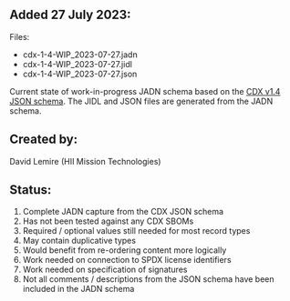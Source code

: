 ## Added 27 July 2023:

Files:
 * cdx-1-4-WIP_2023-07-27.jadn
 * cdx-1-4-WIP_2023-07-27.jidl
 * cdx-1-4-WIP_2023-07-27.json
  
Current state of work-in-progress JADN schema based on the [CDX v1.4 JSON schema](https://github.com/CycloneDX/specification/blob/master/schema/bom-1.4.schema.json).  The JIDL and JSON files are generated from the JADN schema.

## Created by: 
David Lemire (HII Mission Technologies)

## Status:

 1) Complete JADN capture from the CDX JSON schema
 2) Has not been tested against any CDX SBOMs
 3) Required / optional values still needed for most record types
 4) May contain duplicative types
 5) Would benefit from re-ordering content more logically
 6) Work needed on connection to SPDX license identifiers
 7) Work needed on specification of signatures
 8) Not all comments / descriptions from the JSON schema have been included in the JADN schema